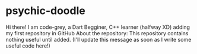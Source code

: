 # psychic-doodle
Hi there! I am code-grey, a Dart Begginer, C++ learner (halfway XD) adding my first repository in GitHub
About the repository:
  This repository contains nothing useful until added.
  (I'll update this message as soon as I write some useful code here!)
